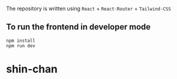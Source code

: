 The repository is written using `React` + `React-Router` + `Tailwind-CSS`

## To run the frontend in developer mode

```
npm install
npm run dev
```
# shin-chan
